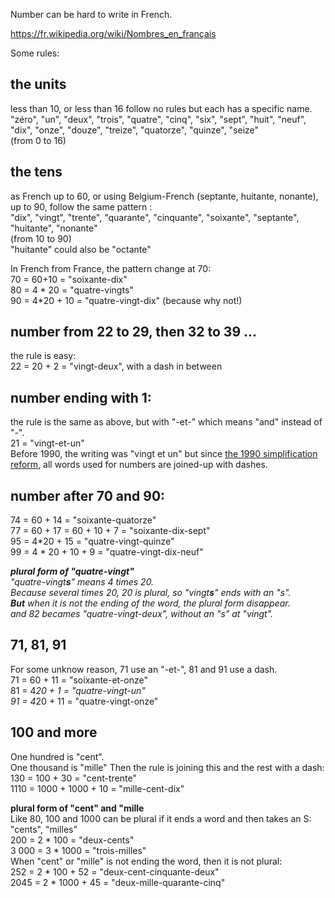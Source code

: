 Number can be hard to write in French.

https://fr.wikipedia.org/wiki/Nombres_en_français

Some rules:

## the units
less than 10, or less than 16 follow no rules but each has a specific name.  
"zéro", "un", "deux", "trois", "quatre", "cinq", "six", "sept", "huit", "neuf", "dix", "onze", "douze", "treize", "quatorze", "quinze", "seize"  
(from 0 to 16)

## the tens
as French up to 60, or using Belgium-French (septante, huitante, nonante), up to 90, follow the same pattern :   
"dix", "vingt", "trente", "quarante", "cinquante", "soixante", "septante", "huitante", "nonante"  
(from 10 to 90)  
"huitante" could also be "octante"  
  
In French from France, the pattern change at 70:  
70 = 60+10 =  "soixante-dix"  
80 = 4 * 20 = "quatre-vingts"  
90 = 4*20 + 10 = "quatre-vingt-dix" (because why not!)  


## number from 22 to 29, then 32 to 39 ...
the rule is easy:  
22 = 20 + 2 = "vingt-deux", with a dash in between

## number ending with 1:
the rule is the same as above, but with "-et-" which means "and" instead of "-".    
21 = "vingt-et-un"  
Before 1990, the writing was "vingt et un" but since [the 1990 simplification reform](https://fr.wiktionary.org/wiki/Annexe:Rectifications_orthographiques_du_fran%C3%A7ais_en_1990#Num%C3%A9raux_compos%C3%A9s), all words used for numbers are joined-up with dashes.  

## number after 70 and 90:
74 = 60 + 14 = "soixante-quatorze"  
77 = 60 + 17 = 60 + 10 + 7 = "soixante-dix-sept"  
95 = 4*20 + 15 = "quatre-vingt-quinze"  
99 = 4 * 20 + 10 + 9 = "quatre-vingt-dix-neuf"

_**plural form of "quatre-vingt"**  
"quatre-vingt**s**" means 4 times 20.  
Because several times 20, 20 is plural, so "vingt**s**" ends with an "s".  
**But** when it is not the ending of the word, the plural form disappear.  
and 82 becames "quatre-vingt-deux", without an "s" at "vingt"._

## 71, 81, 91
For some unknow reason, 71 use an "-et-", 81 and 91 use a dash.  
71 = 60 + 11 = "soixante-et-onze"  
81 = 4*20 + 1 = "quatre-vingt-un"  
91 = 4*20 + 11 = "quatre-vingt-onze"

## 100 and more
One hundred is "cent".  
One thousand is "mille"
Then the rule is joining this and the rest with a dash:  
130 = 100 + 30 = "cent-trente"  
1110 = 1000 + 1000 + 10 = "mille-cent-dix"

**plural form of "cent" and "mille**  
Like 80, 100 and 1000 can be plural if it ends a word and then takes an S: "cents", "milles"  
200 = 2 * 100 = "deux-cents"  
3 000 = 3 * 1000 = "trois-milles"  
When "cent" or "mille" is not ending the word, then it is not plural:  
252 = 2 * 100 + 52 = "deux-cent-cinquante-deux"  
2045 = 2 * 1000 + 45 = "deux-mille-quarante-cinq"